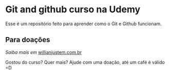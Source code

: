 # Git and github curso na Udemy

Esse é um repositório feito para aprender como o Git e Github funcionam.

## Para doações

*Saiba mais em* [willianjustem.com.br](http://willianjusten.com.br)

Gostou do curso? Quer mais? Ajude com uma doação, até um café é válido =D

